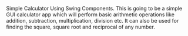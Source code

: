 Simple Calculator Using Swing Components.
This is going to be a simple GUI calculator app which will perform basic arithmetic operations like addition, subtraction, multiplication, division etc. It can also be used for finding the square, square root and reciprocal of any number.
